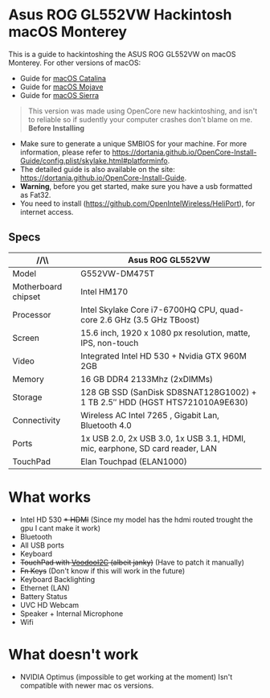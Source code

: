 # Asus ROG GL552VW Hackintosh macOS Monterey
This is a guide to hackintoshing the ASUS ROG GL552VW on macOS Monterey. For other versions of macOS:

* Guide for [macOS Catalina](https://github.com/fidele007/Asus-ROG-GL552VW-Hackintosh/tree/catalina)
* Guide for [macOS Mojave](https://github.com/fidele007/Asus-ROG-GL552VW-Hackintosh/tree/mojave)
* Guide for [macOS Sierra](https://github.com/fidele007/Asus-ROG-GL552VW-Hackintosh/tree/sierra)


> This version was made using OpenCore new hackintoshing, and isn't to reliable so if sudently your computer crashes don't blame on me.
**Before Installing** 
* Make sure to generate a unique SMBIOS for your machine. For more information, please refer to https://dortania.github.io/OpenCore-Install-Guide/config.plist/skylake.html#platforminfo. 
* The detailed guide is also available on the site: https://dortania.github.io/OpenCore-Install-Guide.
* **Warning**, before you get started, make sure you have a usb formatted as Fat32.
* You need to install (https://github.com/OpenIntelWireless/HeliPort), for internet access.

## Specs

//\\\ | Asus ROG GL552VW
------------ | -------------
Model | G552VW-DM475T
Motherboard chipset | Intel HM170
Processor |	Intel Skylake Core i7-6700HQ CPU, quad-core 2.6 GHz (3.5 GHz TBoost)
Screen |	15.6 inch, 1920 x 1080 px resolution, matte, IPS, non-touch
Video |	Integrated Intel HD 530 + Nvidia GTX 960M 2GB
Memory |	16 GB DDR4 2133Mhz (2xDIMMs)
Storage |	128 GB SSD (SanDisk SD8SNAT128G1002) + 1 TB 2.5″ HDD (HGST HTS721010A9E630)
Connectivity |	Wireless AC Intel 7265 , Gigabit Lan, Bluetooth 4.0
Ports | 1x USB 2.0,	2x USB 3.0, 1x USB 3.1, HDMI, mic, earphone, SD card reader, LAN
TouchPad | Elan Touchpad (ELAN1000)

# What works

* Intel HD 530
~~* HDMI~~ (Since my model has the hdmi routed trought the gpu I cant make it work)
* Bluetooth
* All USB ports
* Keyboard
* ~~TouchPad with [VoodooI2C](https://www.tonymacx86.com/threads/wip-voodooi2c-i2c-trackpad-limited-support.204227/) (albeit janky)~~ (Have to patch it manually)
* ~~Fn Keys~~ (Don't know if this will work in the future)
* Keyboard Backlighting
* Ethernet (LAN)
* Battery Status
* UVC HD Webcam
* Speaker + Internal Microphone
* Wifi
# What doesn't work

* NVIDIA Optimus (impossible to get working at the moment) Isn't compatible with newer mac os versions.